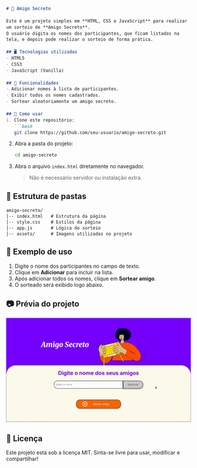 ````markdown
# 🎁 Amigo Secreto

Este é um projeto simples em **HTML, CSS e JavaScript** para realizar
um sorteio de **Amigo Secreto**.  
O usuário digita os nomes dos participantes, que ficam listados na
tela, e depois pode realizar o sorteio de forma prática.

## 🖥️ Tecnologias utilizadas
- HTML5  
- CSS3  
- JavaScript (Vanilla)  

## 📌 Funcionalidades
- Adicionar nomes à lista de participantes.  
- Exibir todos os nomes cadastrados.  
- Sortear aleatoriamente um amigo secreto.  

## 🚀 Como usar
1. Clone este repositório:
   ```bash
   git clone https://github.com/seu-usuario/amigo-secreto.git
````

2. Abra a pasta do projeto:

   ```bash
   cd amigo-secreto
   ```
3. Abra o arquivo `index.html` diretamente no navegador.

   > Não é necessário servidor ou instalação extra.

## 📂 Estrutura de pastas

```
amigo-secreto/
│-- index.html   # Estrutura da página
│-- style.css    # Estilos da página
│-- app.js       # Lógica do sorteio
│-- assets/      # Imagens utilizadas no projeto
```

## 🎲 Exemplo de uso

1. Digite o nome dos participantes no campo de texto.
2. Clique em **Adicionar** para incluir na lista.
3. Após adicionar todos os nomes, clique em **Sortear amigo**.
4. O sorteado será exibido logo abaixo.


## 📷 Prévia do projeto

![Amigo_Secreto](https://github.com/GermanoMacieira/Oracle_ONE_Amigo_Secreto/blob/main/Amigo%20Secreto.gif)

## 📝 Licença

Este projeto está sob a licença MIT.
Sinta-se livre para usar, modificar e compartilhar!

